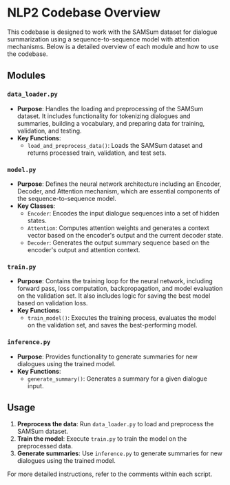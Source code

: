 # NLP2 Codebase Overview

This codebase is designed to work with the SAMSum dataset for dialogue summarization using a sequence-to-sequence model with attention mechanisms. Below is a detailed overview of each module and how to use the codebase.

## Modules

### `data_loader.py`
- **Purpose**: Handles the loading and preprocessing of the SAMSum dataset. It includes functionality for tokenizing dialogues and summaries, building a vocabulary, and preparing data for training, validation, and testing.
- **Key Functions**:
  - `load_and_preprocess_data()`: Loads the SAMSum dataset and returns processed train, validation, and test sets.

### `model.py`
- **Purpose**: Defines the neural network architecture including an Encoder, Decoder, and Attention mechanism, which are essential components of the sequence-to-sequence model.
- **Key Classes**:
  - `Encoder`: Encodes the input dialogue sequences into a set of hidden states.
  - `Attention`: Computes attention weights and generates a context vector based on the encoder's output and the current decoder state.
  - `Decoder`: Generates the output summary sequence based on the encoder's output and attention context.

### `train.py`
- **Purpose**: Contains the training loop for the neural network, including forward pass, loss computation, backpropagation, and model evaluation on the validation set. It also includes logic for saving the best model based on validation loss.
- **Key Functions**:
  - `train_model()`: Executes the training process, evaluates the model on the validation set, and saves the best-performing model.

### `inference.py`
- **Purpose**: Provides functionality to generate summaries for new dialogues using the trained model.
- **Key Functions**:
  - `generate_summary()`: Generates a summary for a given dialogue input.

## Usage

1. **Preprocess the data**: Run `data_loader.py` to load and preprocess the SAMSum dataset.
2. **Train the model**: Execute `train.py` to train the model on the preprocessed data.
3. **Generate summaries**: Use `inference.py` to generate summaries for new dialogues using the trained model.

For more detailed instructions, refer to the comments within each script.